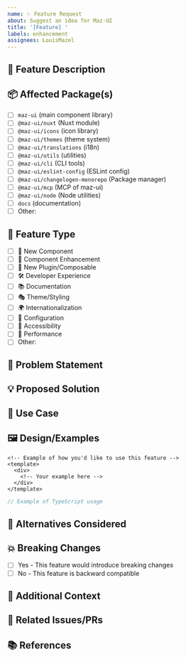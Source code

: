 ```yaml
---
name: ✨ Feature Request
about: Suggest an idea for Maz-UI
title: '[Feature] '
labels: enhancement
assignees: LouisMazel
---
```


## 🚀 Feature Description

<!-- A clear and concise description of what feature you'd like to see -->

## 📦 Affected Package(s)

<!-- Check all packages that would be affected by this feature -->

- [ ] `maz-ui` (main component library)
- [ ] `@maz-ui/nuxt` (Nuxt module)
- [ ] `@maz-ui/icons` (icon library)
- [ ] `@maz-ui/themes` (theme system)
- [ ] `@maz-ui/translations` (i18n)
- [ ] `@maz-ui/utils` (utilities)
- [ ] `@maz-ui/cli` (CLI tools)
- [ ] `@maz-ui/eslint-config` (ESLint config)
- [ ] `@maz-ui/changelogen-monorepo` (Package manager)
- [ ] `@maz-ui/mcp` (MCP of maz-ui)
- [ ] `@maz-ui/node` (Node utilities)
- [ ] `docs` (documentation)
- [ ] Other:

## 🔧 Feature Type

<!-- What type of feature is this? -->

- [ ] 🧩 New Component
- [ ] 🎨 Component Enhancement
- [ ] 🔌 New Plugin/Composable
- [ ] 🛠️ Developer Experience
- [ ] 📚 Documentation
- [ ] 🎭 Theme/Styling
- [ ] 🌍 Internationalization
- [ ] 🔧 Configuration
- [ ] 📱 Accessibility
- [ ] 🚀 Performance
- [ ] Other:

## 🤔 Problem Statement

<!-- Is your feature request related to a problem? Please describe -->
<!-- Ex. I'm always frustrated when [...] -->

## 💡 Proposed Solution

<!-- A clear and concise description of what you want to happen -->

## 🎯 Use Case

<!-- Describe your use case and how this feature would help -->

## 🖼️ Design/Examples

<!-- If applicable, add mockups, screenshots, or code examples -->

```vue
<!-- Example of how you'd like to use this feature -->
<template>
  <div>
    <!-- Your example here -->
  </div>
</template>
```

```typescript
// Example of TypeScript usage
```

## 🔄 Alternatives Considered

<!-- Describe any alternative solutions or features you've considered -->

## 💥 Breaking Changes

<!-- Would this feature introduce any breaking changes? -->

- [ ] Yes - This feature would introduce breaking changes
- [ ] No - This feature is backward compatible

<!-- If yes, please describe the impact and migration path -->

## 📝 Additional Context

<!-- Add any other context, links, or screenshots about the feature request here -->

## 🔗 Related Issues/PRs

<!-- Link to any related issues or pull requests -->

## 📚 References

<!-- Any external links, documentation, or inspiration for this feature -->
